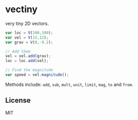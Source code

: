 # vectiny

very tiny 2D vectors.

```javascript
var loc = V(100,100);
var vel = V(15,12);
var grav = V(0,-9.2);

// Add them
vel = vel.add(grav);
loc = loc.add(vel);

// Find the magnitude
var speed = vel.magnitude();
```

Methods include: `add`, `sub`, `mult`, `unit`, `limit`, `mag`, `to` and `from`.

## License

MIT